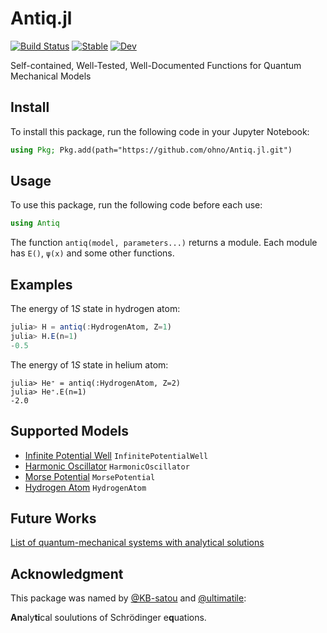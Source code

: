 # Antiq.jl

[![Build Status](https://github.com/ohno/Antiq.jl/actions/workflows/CI.yml/badge.svg?branch=main)](https://github.com/ohno/Antiq.jl/actions/workflows/CI.yml?query=branch%3Amain) 
[![Stable](https://img.shields.io/badge/docs-stable-blue.svg)](https://ohno.github.io/Antiq.jl/stable/)
[![Dev](https://img.shields.io/badge/docs-dev-blue.svg)](https://ohno.github.io/Antiq.jl/dev/)

Self-contained, Well-Tested, Well-Documented Functions for Quantum Mechanical Models

## Install

To install this package, run the following code in your Jupyter Notebook:

```julia
using Pkg; Pkg.add(path="https://github.com/ohno/Antiq.jl.git")
```

## Usage

To use this package, run the following code before each use:

```julia
using Antiq
```

The function `antiq(model, parameters...)` returns a module. Each module has `E()`, `ψ(x)` and some other functions.

## Examples

The energy of $1S$ state in hydrogen atom:
```julia
julia> H = antiq(:HydrogenAtom, Z=1)
julia> H.E(n=1)
-0.5
```

The energy of $1S$ state in helium atom:
```
julia> He⁺ = antiq(:HydrogenAtom, Z=2)
julia> He⁺.E(n=1)
-2.0
```

## Supported Models

- [Infinite Potential Well](https://ohno.github.io/Antiq.jl/dev/InfinitePotentialWell/) `InfinitePotentialWell`
- [Harmonic Oscillator](https://ohno.github.io/Antiq.jl/dev/HarmonicOscillator/) `HarmonicOscillator`
- [Morse Potential](https://ohno.github.io/Antiq.jl/dev/MorsePotential/) `MorsePotential`
- [Hydrogen Atom](https://ohno.github.io/Antiq.jl/dev/HydrogenAtom/) `HydrogenAtom`

## Future Works

[List of quantum-mechanical systems with analytical solutions](https://en.wikipedia.org/wiki/List_of_quantum-mechanical_systems_with_analytical_solutions)

## Acknowledgment

This package was named by [@KB-satou](https://github.com/KB-satou) and [@ultimatile](https://github.com/ultimatile):

**An**aly**ti**cal soulutions of Schrödinger e**q**uations.
